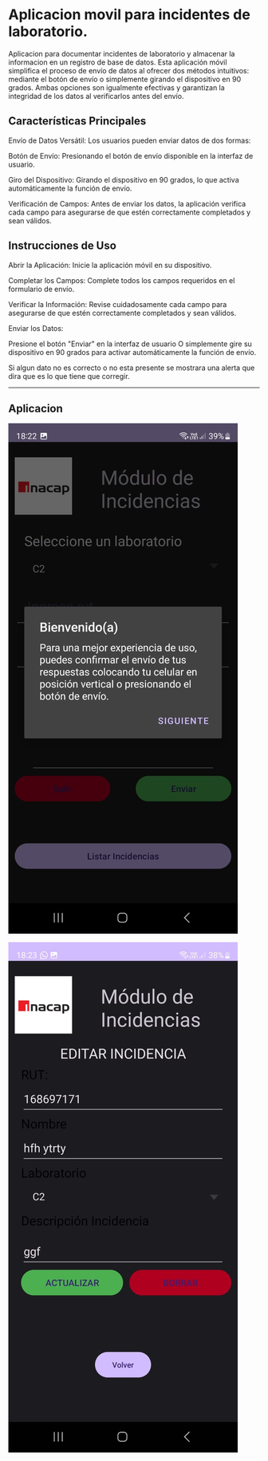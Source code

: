 # Aplicacion movil para incidentes de laboratorio.

Aplicacion para documentar incidentes de laboratorio y almacenar la informacion en un registro de base de datos.
Esta aplicación móvil simplifica el proceso de envío de datos al ofrecer dos métodos intuitivos: mediante el botón de envío o simplemente girando el dispositivo en 90 grados. Ambas opciones son igualmente efectivas y garantizan la integridad de los datos al verificarlos antes del envío.
 
## Características Principales

Envío de Datos Versátil: Los usuarios pueden enviar datos de dos formas:

Botón de Envío: Presionando el botón de envío disponible en la interfaz de usuario.

Giro del Dispositivo: Girando el dispositivo en 90 grados, lo que activa automáticamente la función de envío.

Verificación de Campos: Antes de enviar los datos, la aplicación verifica cada campo para asegurarse de que estén correctamente completados y sean válidos.

## Instrucciones de Uso

Abrir la Aplicación: Inicie la aplicación móvil en su dispositivo.

Completar los Campos: Complete todos los campos requeridos en el formulario de envío.

Verificar la Información: Revise cuidadosamente cada campo para asegurarse de que estén correctamente completados y sean válidos.

Enviar los Datos:

Presione el botón "Enviar" en la interfaz de usuario O simplemente gire su dispositivo en 90 grados para activar automáticamente la función de envío.

Si algun dato no es correcto o no esta presente se mostrara una alerta que dira que es lo que tiene que corregir.

---

## Aplicacion

![aplicacion inicial](img1.jpeg)

![aplicacion inicial](img2.jpeg)
